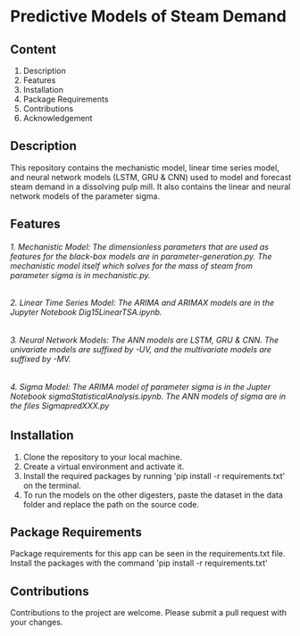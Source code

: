 # Predictive Models of Steam Demand

## Content
1. Description
2. Features
3. Installation
4. Package Requirements
5. Contributions
6. Acknowledgement

## Description
This repository contains the mechanistic model, linear time series model, and neural network models (LSTM, GRU & CNN) used to model and forecast steam demand in a dissolving pulp mill. It also contains the linear and neural network models of the parameter sigma.

## Features
###### 1. Mechanistic Model: The dimensionless parameters that are used as features for the black-box models are in parameter-generation.py. The mechanistic model itself which solves for the mass of steam from parameter sigma is in mechanistic.py.
###### 2. Linear Time Series Model: The ARIMA and ARIMAX models are in the Jupyter Notebook Dig15LinearTSA.ipynb.
###### 3. Neural Network Models: The ANN models are LSTM, GRU & CNN. The univariate models are suffixed by -UV, and the multivariate models are suffixed by -MV.
###### 4. Sigma Model: The ARIMA model of parameter sigma is in the Jupter Notebook sigmaStatisticalAnalysis.ipynb. The ANN models of sigma are in the files SigmapredXXX.py

## Installation
1. Clone the repository to your local machine.
2. Create a virtual environment and activate it.
3. Install the required packages by running 'pip install -r requirements.txt' on the terminal.
4. To run the models on the other digesters, paste the dataset in the data folder and replace the path on the source code.

## Package Requirements
Package requirements for this app can be seen in the requirements.txt file. Install the packages with the command 'pip install -r requirements.txt'

## Contributions
Contributions to the project are welcome. Please submit a pull request with your changes.
